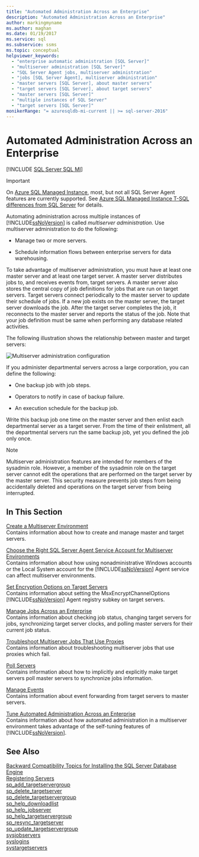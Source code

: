 ```yaml
---
title: "Automated Administration Across an Enterprise"
description: "Automated Administration Across an Enterprise"
author: markingmyname
ms.author: maghan
ms.date: 01/19/2017
ms.service: sql
ms.subservice: ssms
ms.topic: conceptual
helpviewer_keywords:
  - "enterprise automatic administration [SQL Server]"
  - "multiserver administration [SQL Server]"
  - "SQL Server Agent jobs, multiserver administration"
  - "jobs [SQL Server Agent], multiserver administration"
  - "master servers [SQL Server], about master servers"
  - "target servers [SQL Server], about target servers"
  - "master servers [SQL Server]"
  - "multiple instances of SQL Server"
  - "target servers [SQL Server]"
monikerRange: "= azuresqldb-mi-current || >= sql-server-2016"
---
```

# Automated Administration Across an Enterprise
[!INCLUDE [SQL Server SQL MI](../../includes/applies-to-version/sql-asdbmi.md)]

> [!IMPORTANT]  
> On [Azure SQL Managed Instance](/azure/sql-database/sql-database-managed-instance), most, but not all SQL Server Agent features are currently supported. See [Azure SQL Managed Instance T-SQL differences from SQL Server](/azure/sql-database/sql-database-managed-instance-transact-sql-information#sql-server-agent) for details.

Automating administration across multiple instances of [!INCLUDE[ssNoVersion](../../includes/ssnoversion-md.md)] is called *multiserver administration*. Use multiserver administration to do the following:  
  
-   Manage two or more servers.  
  
-   Schedule information flows between enterprise servers for data warehousing.  
  
To take advantage of multiserver administration, you must have at least one master server and at least one target server. A master server distributes jobs to, and receives events from, target servers. A master server also stores the central copy of job definitions for jobs that are run on target servers. Target servers connect periodically to the master server to update their schedule of jobs. If a new job exists on the master server, the target server downloads the job. After the target server completes the job, it reconnects to the master server and reports the status of the job. Note that your job definition must be same when performing any database related activities.  
  
The following illustration shows the relationship between master and target servers:  
  
![Multiserver administration configuration](../../ssms/agent/media/multisvr.gif "Multiserver administration configuration")  
  
If you administer departmental servers across a large corporation, you can define the following:  
  
-   One backup job with job steps.  
  
-   Operators to notify in case of backup failure.  
  
-   An execution schedule for the backup job.  
  
Write this backup job one time on the master server and then enlist each departmental server as a target server. From the time of their enlistment, all the departmental servers run the same backup job, yet you defined the job only once.  
  
> [!NOTE]  
> Multiserver administration features are intended for members of the sysadmin role. However, a member of the sysadmin role on the target server cannot edit the operations that are performed on the target server by the master server. This security measure prevents job steps from being accidentally deleted and operations on the target server from being interrupted.  
  
## In This Section  
[Create a Multiserver Environment](../../ssms/agent/create-a-multiserver-environment.md)  
Contains information about how to create and manage master and target servers.  
  
[Choose the Right SQL Server Agent Service Account for Multiserver Environments](../../ssms/agent/choose-the-right-sql-server-agent-service-account-for-multiserver-environments.md)  
Contains information about how using nonadministrative Windows accounts or the Local System account for the [!INCLUDE[ssNoVersion](../../includes/ssnoversion-md.md)] Agent service can affect multiserver environments.  
  
[Set Encryption Options on Target Servers](../../ssms/agent/set-encryption-options-on-target-servers.md)  
Contains information about setting the MsxEncryptChannelOptions [!INCLUDE[ssNoVersion](../../includes/ssnoversion-md.md)] Agent registry subkey on target servers.  
  
[Manage Jobs Across an Enterprise](../../ssms/agent/manage-jobs-across-an-enterprise.md)  
Contains information about checking job status, changing target servers for jobs, synchronizing target server clocks, and polling master servers for their current job status.  
  
[Troubleshoot Multiserver Jobs That Use Proxies](../../ssms/agent/troubleshoot-multiserver-jobs-that-use-proxies.md)  
Contains information about troubleshooting multiserver jobs that use proxies which fail.  
  
[Poll Servers](../../ssms/agent/poll-servers.md)  
Contains information about how to implicitly and explicitly make target servers poll master servers to synchronize jobs information.  
  
[Manage Events](../../ssms/agent/manage-events.md)  
Contains information about event forwarding from target servers to master servers.  
  
[Tune Automated Administration Across an Enterprise](../../ssms/agent/tune-automated-administration-across-an-enterprise.md)  
Contains information about how automated administration in a multiserver environment takes advantage of the self-tuning features of [!INCLUDE[ssNoVersion](../../includes/ssnoversion-md.md)].  
  
## See Also  
[Backward Compatibility Topics for Installing the SQL Server Database Engine](../../database-engine/discontinued-database-engine-functionality-in-sql-server.md)  
[Registering Servers](../register-servers/register-servers.md)  
[sp_add_targetservergroup](../../relational-databases/system-stored-procedures/sp-add-targetservergroup-transact-sql.md)  
[sp_delete_targetserver](../../relational-databases/system-stored-procedures/sp-delete-targetserver-transact-sql.md)  
[sp_delete_targetservergroup](../../relational-databases/system-stored-procedures/sp-delete-targetservergroup-transact-sql.md)  
[sp_help_downloadlist](../../relational-databases/system-stored-procedures/sp-help-downloadlist-transact-sql.md)  
[sp_help_jobserver](../../relational-databases/system-stored-procedures/sp-help-jobserver-transact-sql.md)  
[sp_help_targetservergroup](../../relational-databases/system-stored-procedures/sp-help-targetservergroup-transact-sql.md)  
[sp_resync_targetserver](../../relational-databases/system-stored-procedures/sp-resync-targetserver-transact-sql.md)  
[sp_update_targetservergroup](../../relational-databases/system-stored-procedures/sp-update-targetservergroup-transact-sql.md)  
[sysjobservers](../../relational-databases/system-tables/dbo-sysjobservers-transact-sql.md)  
[syslogins](../../relational-databases/system-compatibility-views/sys-syslogins-transact-sql.md)  
[systargetservers](../../relational-databases/system-tables/dbo-systargetservers-transact-sql.md)  
